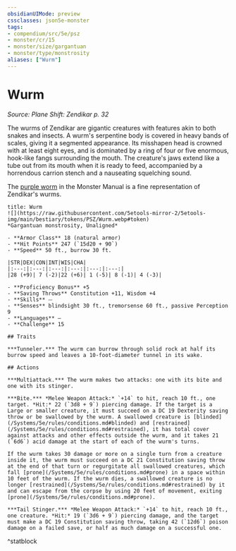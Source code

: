 ```yaml
---
obsidianUIMode: preview
cssclasses: json5e-monster
tags:
- compendium/src/5e/psz
- monster/cr/15
- monster/size/gargantuan
- monster/type/monstrosity
aliases: ["Wurm"]
---
```

# Wurm
*Source: Plane Shift: Zendikar p. 32*  

The wurms of Zendikar are gigantic creatures with features akin to both snakes and insects. A wurm's serpentine body is covered in heavy bands of scales, giving it a segmented appearance. Its misshapen head is crowned with at least eight eyes, and is dominated by a ring of four or five enormous, hook-like fangs surrounding the mouth. The creature's jaws extend like a tube out from its mouth when it is ready to feed, accompanied by a horrendous carrion stench and a nauseating squelching sound.

The [purple worm](/Systems/5e/bestiary/monstrosity/purple-worm.md) in the Monster Manual is a fine representation of Zendikar's wurms.

```ad-statblock
title: Wurm
![](https://raw.githubusercontent.com/5etools-mirror-2/5etools-img/main/bestiary/tokens/PSZ/Wurm.webp#token)
*Gargantuan monstrosity, Unaligned*

- **Armor Class** 18 (natural armor)
- **Hit Points** 247 (`15d20 + 90`)
- **Speed** 50 ft., burrow 30 ft.

|STR|DEX|CON|INT|WIS|CHA|
|:---:|:---:|:---:|:---:|:---:|:---:|
|28 (+9)| 7 (-2)|22 (+6)| 1 (-5)| 8 (-1)| 4 (-3)|

- **Proficiency Bonus** +5
- **Saving Throws** Constitution +11, Wisdom +4
- **Skills** ⏤
- **Senses** blindsight 30 ft., tremorsense 60 ft., passive Perception 9
- **Languages** —
- **Challenge** 15

## Traits

***Tunneler.*** The wurm can burrow through solid rock at half its burrow speed and leaves a 10-foot-diameter tunnel in its wake.

## Actions

***Multiattack.*** The wurm makes two attacks: one with its bite and one with its stinger.

***Bite.*** *Melee Weapon Attack:* `+14` to hit, reach 10 ft., one target. *Hit:* 22 (`3d8 + 9`) piercing damage. If the target is a Large or smaller creature, it must succeed on a DC 19 Dexterity saving throw or be swallowed by the wurm. A swallowed creature is [blinded](/Systems/5e/rules/conditions.md#blinded) and [restrained](/Systems/5e/rules/conditions.md#restrained), it has total cover against attacks and other effects outside the wurm, and it takes 21 (`6d6`) acid damage at the start of each of the wurm's turns.

If the wurm takes 30 damage or more on a single turn from a creature inside it, the wurm must succeed on a DC 21 Constitution saving throw at the end of that turn or regurgitate all swallowed creatures, which fall [prone](/Systems/5e/rules/conditions.md#prone) in a space within 10 feet of the wurm. If the wurm dies, a swallowed creature is no longer [restrained](/Systems/5e/rules/conditions.md#restrained) by it and can escape from the corpse by using 20 feet of movement, exiting [prone](/Systems/5e/rules/conditions.md#prone).

***Tail Stinger.*** *Melee Weapon Attack:* `+14` to hit, reach 10 ft., one creature. *Hit:* 19 (`3d6 + 9`) piercing damage, and the target must make a DC 19 Constitution saving throw, taking 42 (`12d6`) poison damage on a failed save, or half as much damage on a successful one.
```
^statblock